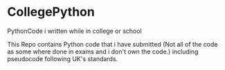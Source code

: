 # CollegePython
PythonCode i written while in college or school

This Repo contains Python code that i have submitted (Not all of the code as some where done in exams and i don't own the code.) including pseudocode following UK's standards.
